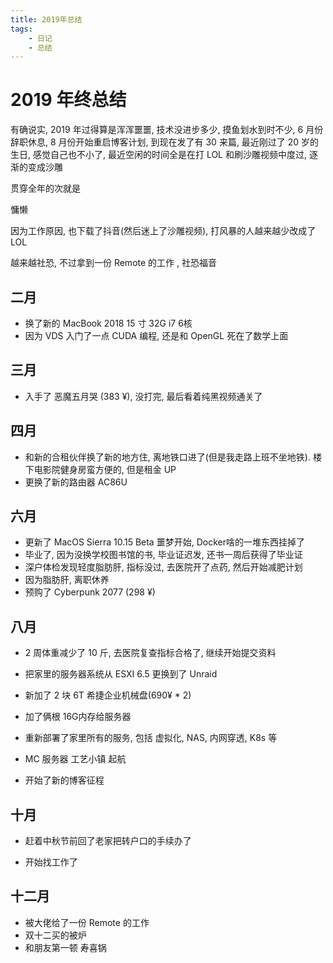 ```yaml
---
title: 2019年总结
tags:
	- 日记
	- 总结
---
```




# 2019 年终总结

有确说实, 2019 年过得算是浑浑噩噩, 技术没进步多少, 摸鱼划水到时不少, 6 月份辞职休息, 8 月份开始重启博客计划,  到现在发了有 30 来篇, 最近刚过了 20 岁的生日, 感觉自己也不小了, 最近空闲的时间全是在打 LOL 和刷沙雕视频中度过, 逐渐的变成沙雕

贯穿全年的次就是 

慵懒

因为工作原因, 也下载了抖音(然后迷上了沙雕视频), 打风暴的人越来越少改成了 LOL



越来越社恐,  不过拿到一份 Remote 的工作 , 社恐福音



<!--more-->

## 二月

* 换了新的 MacBook 2018 15 寸 32G i7 6核
* 因为 VDS 入门了一点 CUDA 编程, 还是和 OpenGL 死在了数学上面

## 三月

* 入手了 恶魔五月哭 (383 ¥), 没打完, 最后看着纯黑视频通关了

## 四月

* 和新的合租伙伴换了新的地方住, 离地铁口进了(但是我走路上班不坐地铁).  楼下电影院健身房蛮方便的, 但是租金 UP
* 更换了新的路由器 AC86U 


## 六月

* 更新了 MacOS Sierra 10.15 Beta 噩梦开始, Docker啥的一堆东西挂掉了
* 毕业了,  因为没换学校图书馆的书, 毕业证迟发, 还书一周后获得了毕业证
* 深户体检发现轻度脂肪肝, 指标没过, 去医院开了点药, 然后开始减肥计划
* 因为脂肪肝, 离职休养
* 预购了 Cyberpunk 2077  (298 ¥)

## 八月

* 2 周体重减少了 10 斤, 去医院复查指标合格了, 继续开始提交资料
* 把家里的服务器系统从 ESXI 6.5 更换到了 Unraid 
* 新加了 2 块 6T 希捷企业机械盘(690¥ * 2)
* 加了俩根 16G内存给服务器
* 重新部署了家里所有的服务, 包括 虚拟化, NAS, 内网穿透, K8s 等
* MC 服务器 工艺小镇 起航

* 开始了新的博客征程

## 十月

* 赶着中秋节前回了老家把转户口的手续办了

* 开始找工作了


## 十二月

* 被大佬给了一份 Remote 的工作
* 双十二买的被炉
* 和朋友第一顿 寿喜锅